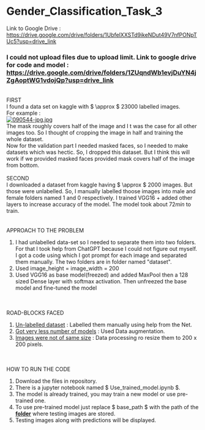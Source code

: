 # Gender_Classification_Task_3

Link to Google Drive : https://drive.google.com/drive/folders/1UbfelXXSTd9ikeNDut49V7nfPONpTUc5?usp=drive_link

### I could not upload files due to upload limit. Link to google drive for code and model : https://drive.google.com/drive/folders/1ZUqndWb1evjDuYN4jZgAoptWG1vdojQp?usp=drive_link


<br>FIRST<br> I found a data set on kaggle with $ \approx $ $23000$ labelled images.
<br> For example : </br>
[![090544-jpg.jpg](https://i.postimg.cc/26VN2DTJ/090544-jpg.jpg)](https://postimg.cc/cgyzLPpM)
<br> The mask roughly covers half of the image and I t was the case for all other images too. So I thought of cropping the image in half and training the whole dataset.<br>
Now for the validation part I needed masked faces, so I needed to make datasets which was hectic. So, I dropped this dataset.
But I think this will work if we provided masked faces provided mask covers half of the image from bottom.
<br><br>SECOND<br>
I downloaded a dataset from kaggle having $ \approx $ $2000$ images. But those were unlabelled. So, I manually labelled thoose images into male and female folders named $1$ and $0$ respectively. I trained VGG16 $+$ added other layers to increase accuracy of the model. The model took about $72min$ to train.<br>
<br><br>APPROACH TO THE PROBLEM</br>

1. I had unlabelled data-set so I needed to separate them into two folders. For that I took help from ChatGPT because I could not figure out myself. I got a code using which I got prompt for each image and separated them manually. The two folders are in folder named "dataset".
2. Used image_height = image_width = 200
3. Used VGG16 as base model(freezed) and added MaxPool then a 128 sized Dense layer with softmax activation. Then unfreezed the base model and fine-tuned the model</br>

<br><br>ROAD-BLOCKS FACED</br>
1. <u>Un-labelled dataset</u> : Labelled them manually using help from the Net.
2. <u>Got very less number of models</u> : Used Data augmentation.
3. <u>Images were not of same size</u> : Data processing ro resize them to $200$ x $200$ pixels.


<br><br>HOW TO RUN THE CODE</br>
1. Download the files in repository.
2. There is a jupyter notebook named $ Use\_trained\_model.ipynb $.
3. The model is already trained, you may train a new model or use pre-trained one.
4. To use pre-trained model just replace $ base\_path $ with the path of the <u><b>folder</b></u> where testing images are stored.
5. Testing images along with predictions will be displayed.

